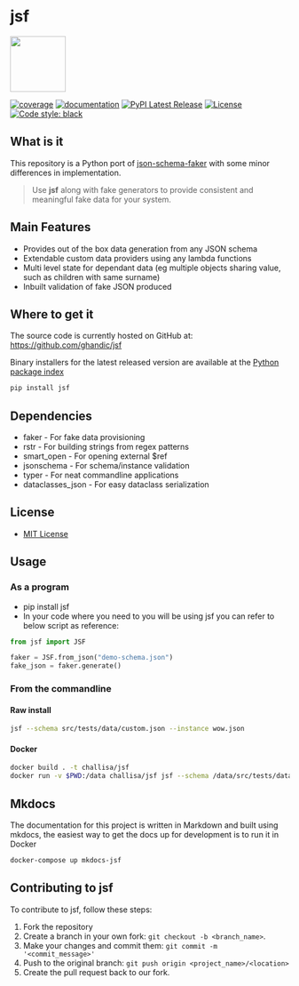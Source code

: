 # jsf

<img src="docs/assets/imgs/index.png" width="100" >

[![coverage](https://img.shields.io/codecov/c/github/ghandic/jsf?color=%2334D058)](https://codecov.io/gh/ghandic/jsf)
[![documentation](https://img.shields.io/badge/docs-mkdocs%20material-blue.svg?style=flat)](https://ghandic.github.io/jsf/index.html)
[![PyPI Latest Release](https://img.shields.io/pypi/v/jsf.svg)](https://pypi.org/project/jsf/)
[![License](https://img.shields.io/github/license/ghandic/jsf.svg)](https://github.com/ghandic/jsf/blob/main/LICENSE)
[![Code style: black](https://img.shields.io/badge/code%20style-black-000000.svg)](https://github.com/psf/black)

## What is it

This repository is a Python port of [json-schema-faker](https://github.com/json-schema-faker/json-schema-faker) with some minor differences in implementation.

> Use **jsf** along with fake generators to provide consistent and meaningful fake data for your system.

## Main Features

* Provides out of the box data generation from any JSON schema
* Extendable custom data providers using any lambda functions
* Multi level state for dependant data (eg multiple objects sharing value, such as children with same surname)
* Inbuilt validation of fake JSON produced

## Where to get it

The source code is currently hosted on GitHub at: https://github.com/ghandic/jsf

Binary installers for the latest released version are available at the [Python package index](https://pypi.org/project/jsf/)

```bash
pip install jsf
```

## Dependencies

* faker - For fake data provisioning
* rstr - For building strings from regex patterns
* smart_open - For opening external $ref
* jsonschema - For schema/instance validation
* typer - For neat commandline applications
* dataclasses_json - For easy dataclass serialization

## License

* [MIT License](/LICENSE)

## Usage

### As a program

* pip install jsf
* In your code where you need to you will be using jsf you can refer to below script as reference:

```python
from jsf import JSF

faker = JSF.from_json("demo-schema.json")
fake_json = faker.generate()
```

### From the commandline

#### Raw install

```bash
jsf --schema src/tests/data/custom.json --instance wow.json
```

#### Docker

```bash
docker build . -t challisa/jsf
docker run -v $PWD:/data challisa/jsf jsf --schema /data/src/tests/data/custom.json --instance /data/wow.json
```

## Mkdocs

The documentation for this project is written in Markdown and built using mkdocs, the easiest way to get the docs up for development is to run it in Docker

```bash
docker-compose up mkdocs-jsf
```

## Contributing to jsf

To contribute to jsf, follow these steps:

1. Fork the repository
2. Create a branch in your own fork: `git checkout -b <branch_name>`.
3. Make your changes and commit them: `git commit -m '<commit_message>'`
4. Push to the original branch: `git push origin <project_name>/<location>`
5. Create the pull request back to our fork.
